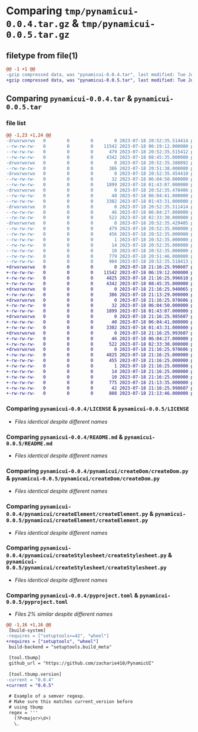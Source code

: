 # Comparing `tmp/pynamicui-0.0.4.tar.gz` & `tmp/pynamicui-0.0.5.tar.gz`

## filetype from file(1)

```diff
@@ -1 +1 @@
-gzip compressed data, was "pynamicui-0.0.4.tar", last modified: Tue Jul 18 20:52:35 2023, max compression
+gzip compressed data, was "pynamicui-0.0.5.tar", last modified: Tue Jul 18 21:16:26 2023, max compression
```

## Comparing `pynamicui-0.0.4.tar` & `pynamicui-0.0.5.tar`

### file list

```diff
@@ -1,23 +1,24 @@
-drwxrwxrwx   0        0        0        0 2023-07-18 20:52:35.514414 pynamicui-0.0.4/
--rw-rw-rw-   0        0        0    11542 2023-07-18 06:19:12.000000 pynamicui-0.0.4/LICENSE
--rw-rw-rw-   0        0        0      479 2023-07-18 20:52:35.515412 pynamicui-0.0.4/PKG-INFO
--rw-rw-rw-   0        0        0     4342 2023-07-18 08:45:35.000000 pynamicui-0.0.4/README.md
-drwxrwxrwx   0        0        0        0 2023-07-18 20:52:35.388892 pynamicui-0.0.4/pynamicui/
--rw-rw-rw-   0        0        0      386 2023-07-18 20:51:38.000000 pynamicui-0.0.4/pynamicui/__init__.py
-drwxrwxrwx   0        0        0        0 2023-07-18 20:52:35.454410 pynamicui-0.0.4/pynamicui/createDom/
--rw-rw-rw-   0        0        0       32 2023-07-18 06:04:50.000000 pynamicui-0.0.4/pynamicui/createDom/__init__.py
--rw-rw-rw-   0        0        0     1899 2023-07-18 01:43:07.000000 pynamicui-0.0.4/pynamicui/createDom/createDom.py
-drwxrwxrwx   0        0        0        0 2023-07-18 20:52:35.478406 pynamicui-0.0.4/pynamicui/createElement/
--rw-rw-rw-   0        0        0       40 2023-07-18 06:04:41.000000 pynamicui-0.0.4/pynamicui/createElement/__init__.py
--rw-rw-rw-   0        0        0     3302 2023-07-18 01:43:31.000000 pynamicui-0.0.4/pynamicui/createElement/createElement.py
-drwxrwxrwx   0        0        0        0 2023-07-18 20:52:35.511414 pynamicui-0.0.4/pynamicui/createStylesheet/
--rw-rw-rw-   0        0        0       46 2023-07-18 06:04:27.000000 pynamicui-0.0.4/pynamicui/createStylesheet/__init__.py
--rw-rw-rw-   0        0        0      522 2023-07-18 02:33:30.000000 pynamicui-0.0.4/pynamicui/createStylesheet/createStylesheet.py
-drwxrwxrwx   0        0        0        0 2023-07-18 20:52:35.429405 pynamicui-0.0.4/pynamicui.egg-info/
--rw-rw-rw-   0        0        0      479 2023-07-18 20:52:35.000000 pynamicui-0.0.4/pynamicui.egg-info/PKG-INFO
--rw-rw-rw-   0        0        0      456 2023-07-18 20:52:35.000000 pynamicui-0.0.4/pynamicui.egg-info/SOURCES.txt
--rw-rw-rw-   0        0        0        1 2023-07-18 20:52:35.000000 pynamicui-0.0.4/pynamicui.egg-info/dependency_links.txt
--rw-rw-rw-   0        0        0       14 2023-07-18 20:52:35.000000 pynamicui-0.0.4/pynamicui.egg-info/requires.txt
--rw-rw-rw-   0        0        0       10 2023-07-18 20:52:35.000000 pynamicui-0.0.4/pynamicui.egg-info/top_level.txt
--rw-rw-rw-   0        0        0      779 2023-07-18 20:51:46.000000 pynamicui-0.0.4/pyproject.toml
--rw-rw-rw-   0        0        0      904 2023-07-18 20:52:35.518413 pynamicui-0.0.4/setup.cfg
+drwxrwxrwx   0        0        0        0 2023-07-18 21:16:25.998607 pynamicui-0.0.5/
+-rw-rw-rw-   0        0        0    11542 2023-07-18 06:19:12.000000 pynamicui-0.0.5/LICENSE
+-rw-rw-rw-   0        0        0     4825 2023-07-18 21:16:25.996610 pynamicui-0.0.5/PKG-INFO
+-rw-rw-rw-   0        0        0     4342 2023-07-18 08:45:35.000000 pynamicui-0.0.5/README.md
+drwxrwxrwx   0        0        0        0 2023-07-18 21:16:25.940065 pynamicui-0.0.5/pynamicui/
+-rw-rw-rw-   0        0        0      386 2023-07-18 21:13:29.000000 pynamicui-0.0.5/pynamicui/__init__.py
+drwxrwxrwx   0        0        0        0 2023-07-18 21:16:25.978606 pynamicui-0.0.5/pynamicui/createDom/
+-rw-rw-rw-   0        0        0       32 2023-07-18 06:04:50.000000 pynamicui-0.0.5/pynamicui/createDom/__init__.py
+-rw-rw-rw-   0        0        0     1899 2023-07-18 01:43:07.000000 pynamicui-0.0.5/pynamicui/createDom/createDom.py
+drwxrwxrwx   0        0        0        0 2023-07-18 21:16:25.985607 pynamicui-0.0.5/pynamicui/createElement/
+-rw-rw-rw-   0        0        0       40 2023-07-18 06:04:41.000000 pynamicui-0.0.5/pynamicui/createElement/__init__.py
+-rw-rw-rw-   0        0        0     3302 2023-07-18 01:43:31.000000 pynamicui-0.0.5/pynamicui/createElement/createElement.py
+drwxrwxrwx   0        0        0        0 2023-07-18 21:16:25.993607 pynamicui-0.0.5/pynamicui/createStylesheet/
+-rw-rw-rw-   0        0        0       46 2023-07-18 06:04:27.000000 pynamicui-0.0.5/pynamicui/createStylesheet/__init__.py
+-rw-rw-rw-   0        0        0      522 2023-07-18 02:33:30.000000 pynamicui-0.0.5/pynamicui/createStylesheet/createStylesheet.py
+drwxrwxrwx   0        0        0        0 2023-07-18 21:16:25.970606 pynamicui-0.0.5/pynamicui.egg-info/
+-rw-rw-rw-   0        0        0     4825 2023-07-18 21:16:25.000000 pynamicui-0.0.5/pynamicui.egg-info/PKG-INFO
+-rw-rw-rw-   0        0        0      455 2023-07-18 21:16:25.000000 pynamicui-0.0.5/pynamicui.egg-info/SOURCES.txt
+-rw-rw-rw-   0        0        0        1 2023-07-18 21:16:25.000000 pynamicui-0.0.5/pynamicui.egg-info/dependency_links.txt
+-rw-rw-rw-   0        0        0       14 2023-07-18 21:16:25.000000 pynamicui-0.0.5/pynamicui.egg-info/requires.txt
+-rw-rw-rw-   0        0        0       10 2023-07-18 21:16:25.000000 pynamicui-0.0.5/pynamicui.egg-info/top_level.txt
+-rw-rw-rw-   0        0        0      775 2023-07-18 21:13:35.000000 pynamicui-0.0.5/pyproject.toml
+-rw-rw-rw-   0        0        0       42 2023-07-18 21:16:25.998607 pynamicui-0.0.5/setup.cfg
+-rw-rw-rw-   0        0        0      808 2023-07-18 21:13:46.000000 pynamicui-0.0.5/setup.py
```

### Comparing `pynamicui-0.0.4/LICENSE` & `pynamicui-0.0.5/LICENSE`

 * *Files identical despite different names*

### Comparing `pynamicui-0.0.4/README.md` & `pynamicui-0.0.5/README.md`

 * *Files identical despite different names*

### Comparing `pynamicui-0.0.4/pynamicui/createDom/createDom.py` & `pynamicui-0.0.5/pynamicui/createDom/createDom.py`

 * *Files identical despite different names*

### Comparing `pynamicui-0.0.4/pynamicui/createElement/createElement.py` & `pynamicui-0.0.5/pynamicui/createElement/createElement.py`

 * *Files identical despite different names*

### Comparing `pynamicui-0.0.4/pynamicui/createStylesheet/createStylesheet.py` & `pynamicui-0.0.5/pynamicui/createStylesheet/createStylesheet.py`

 * *Files identical despite different names*

### Comparing `pynamicui-0.0.4/pyproject.toml` & `pynamicui-0.0.5/pyproject.toml`

 * *Files 2% similar despite different names*

```diff
@@ -1,16 +1,16 @@
 [build-system]
-requires = ["setuptools>=42", "wheel"]
+requires = ["setuptools", "wheel"]
 build-backend = "setuptools.build_meta"
 
 [tool.tbump]
 github_url = "https://github.com/zacharie410/PynamicUI"
 
 [tool.tbump.version]
-current = "0.0.4"
+current = "0.0.5"
 
 # Example of a semver regexp.
 # Make sure this matches current_version before
 # using tbump
 regex = '''
   (?P<major>\d+)
   \.
```

